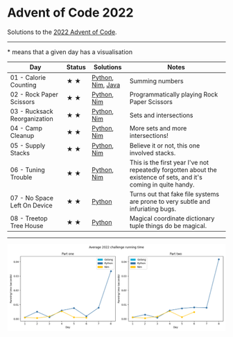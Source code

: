 # Advent of Code 2022

Solutions to the [2022 Advent of Code](https://adventofcode.com/2022).

---

\* means that a given day has a visualisation

<!-- ★ ☆ -->

| Day                                 | Status             | Solutions  | Notes  |
| ----------------------------------- | ------------------ | ---------- | ------ |
| 01 - Calorie Counting               | ★ ★                | [Python](01-calorieCounting/py), [Nim](01-calorieCounting/nim), [Java](01-calorieCounting/java/src) | Summing numbers |
| 02 - Rock Paper Scissors            | ★ ★                | [Python](02-rockPaperScissors/py), [Nim](02-rockPaperScissors/nim) | Programmatically playing Rock Paper Scissors |
| 03 - Rucksack Reorganization        | ★ ★                | [Python](03-rucksackReorganization/py), [Nim](03-rucksackReorganization/nim) | Sets and intersections |
| 04 - Camp Cleanup                   | ★ ★                | [Python](04-campCleanup/py), [Nim](04-campCleanup/nim) | More sets and more intersections! |
| 05 - Supply Stacks                  | ★ ★                | [Python](05-supplyStacks/py), [Nim](05-supplyStacks/nim) | Believe it or not, this one involved stacks. |
| 06 - Tuning Trouble                 | ★ ★                | [Python](06-tuningTrouble/py), [Nim](06-tuningTrouble/nim) | This is the first year I've not repeatedly forgotten about the existence of sets, and it's coming in quite handy. |
| 07 - No Space Left On Device        | ★ ★                | [Python](07-noSpaceLeftOnDevice/py) | Turns out that fake file systems are prone to very subtle and infuriating bugs. |
| 08 - Treetop Tree House             | ★ ★                | [Python](08-treetopTreeHouse/py) | Magical coordinate dictionary tuple things do be magical. |

<!-- PARSE END -->

---

![Running times](running-times.png)

